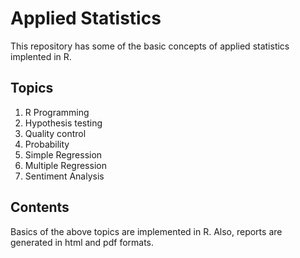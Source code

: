 # Applied Statistics
This repository has some of the basic concepts of applied statistics implented in R.

## Topics
1. R Programming
2. Hypothesis testing 
3. Quality control
4. Probability
5. Simple Regression
6. Multiple Regression
7. Sentiment Analysis

## Contents
Basics of the above topics are implemented in R. Also, reports are generated in html and pdf formats.
